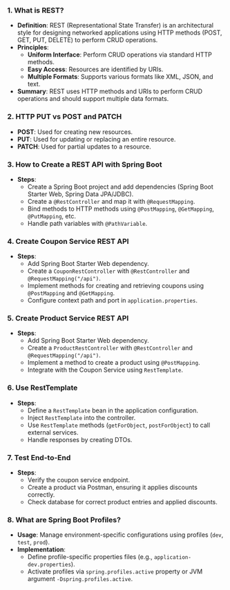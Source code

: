 ### 1. What is REST?

- **Definition**: REST (Representational State Transfer) is an architectural style for designing networked applications using HTTP methods (POST, GET, PUT, DELETE) to perform CRUD operations.
- **Principles**:
  - **Uniform Interface**: Perform CRUD operations via standard HTTP methods.
  - **Easy Access**: Resources are identified by URIs.
  - **Multiple Formats**: Supports various formats like XML, JSON, and text.
- **Summary**: REST uses HTTP methods and URIs to perform CRUD operations and should support multiple data formats.

### 2. HTTP PUT vs POST and PATCH

- **POST**: Used for creating new resources.
- **PUT**: Used for updating or replacing an entire resource.
- **PATCH**: Used for partial updates to a resource.

### 3. How to Create a REST API with Spring Boot

- **Steps**:
  - Create a Spring Boot project and add dependencies (Spring Boot Starter Web, Spring Data JPA/JDBC).
  - Create a `@RestController` and map it with `@RequestMapping`.
  - Bind methods to HTTP methods using `@PostMapping`, `@GetMapping`, `@PutMapping`, etc.
  - Handle path variables with `@PathVariable`.

### 4. Create Coupon Service REST API

- **Steps**:
  - Add Spring Boot Starter Web dependency.
  - Create a `CouponRestController` with `@RestController` and `@RequestMapping("/api")`.
  - Implement methods for creating and retrieving coupons using `@PostMapping` and `@GetMapping`.
  - Configure context path and port in `application.properties`.

### 5. Create Product Service REST API

- **Steps**:
  - Add Spring Boot Starter Web dependency.
  - Create a `ProductRestController` with `@RestController` and `@RequestMapping("/api")`.
  - Implement a method to create a product using `@PostMapping`.
  - Integrate with the Coupon Service using `RestTemplate`.

### 6. Use RestTemplate

- **Steps**:
  - Define a `RestTemplate` bean in the application configuration.
  - Inject `RestTemplate` into the controller.
  - Use `RestTemplate` methods (`getForObject`, `postForObject`) to call external services.
  - Handle responses by creating DTOs.

### 7. Test End-to-End

- **Steps**:
  - Verify the coupon service endpoint.
  - Create a product via Postman, ensuring it applies discounts correctly.
  - Check database for correct product entries and applied discounts.

### 8. What are Spring Boot Profiles?

- **Usage**: Manage environment-specific configurations using profiles (`dev`, `test`, `prod`).
- **Implementation**:
  - Define profile-specific properties files (e.g., `application-dev.properties`).
  - Activate profiles via `spring.profiles.active` property or JVM argument `-Dspring.profiles.active`.
